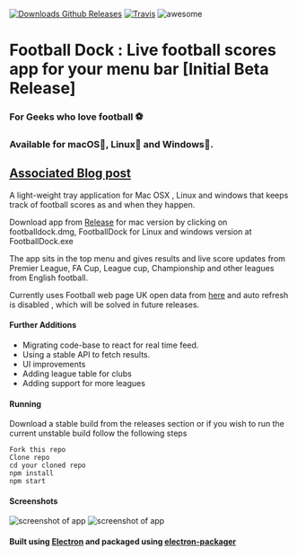 [![ Downloads Github Releases](https://img.shields.io/github/downloads/nikhilmufc7/Football-Dock/latest/total.svg)](https://github.com/nikhilmufc7/Football-Dock/releases) [![Travis](https://img.shields.io/travis/rust-lang/rust.svg)](#)   ![awesome](https://img.shields.io/badge/awesome-yes-green.svg)

# Football Dock : Live football scores app for your menu bar [Initial Beta Release]
### For Geeks who love football :soccer:
### Available for macOS:apple:, Linux:penguin: and Windows:checkered_flag:.

## [Associated Blog post](https://blog.nikhilsingh.org/posts/FootballDock.html)


A light-weight tray application for Mac OSX , Linux and windows that keeps track of football scores as and when they happen.

Download app from [Release](https://github.com/nikhilmufc7/Football-Dock/releases) for mac version by clicking on footballdock.dmg, FootballDock for Linux and windows version at FootballDock.exe

The app sits in the top menu and gives results and live score updates from Premier League, FA Cup, League cup, Championship and other leagues from English football.

Currently uses Football web page UK open data from [here](https://www.footballwebpages.co.uk/vidiprinter.json) and auto refresh is disabled , which will be solved in future releases.

#### Further Additions
+ Migrating code-base to react for real time feed.
+ Using a stable API to fetch results.
+ UI improvements
+ Adding league table for clubs
+ Adding support for more leagues

#### Running
Download a stable build from the releases section or if you wish to run the current unstable build follow the following steps

```
Fork this repo
Clone repo
cd your cloned repo
npm install
npm start

```
#### Screenshots

![screenshot of app](screenshot1.png)  ![screenshot of app](screenshot2.png)

#### Built using [Electron](https://www.npmjs.com/package/electron) and packaged using [electron-packager](https://www.npmjs.com/package/electron-packager)
